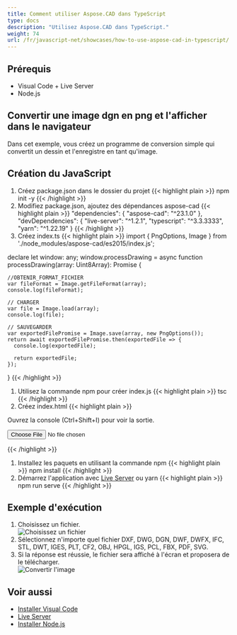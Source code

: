 ```yaml
---
title: Comment utiliser Aspose.CAD dans TypeScript
type: docs
description: "Utilisez Aspose.CAD dans TypeScript."
weight: 74
url: /fr/javascript-net/showcases/how-to-use-aspose-cad-in-typescript/
---
```



## Prérequis
- Visual Code + Live Server
- Node.js

## Convertir une image dgn en png et l'afficher dans le navigateur

Dans cet exemple, vous créez un programme de conversion simple qui convertit un dessin et l'enregistre en tant qu'image.

## Création du JavaScript

1. Créez package.json dans le dossier du projet
{{< highlight plain >}}
npm init -y
{{< /highlight >}}
1. Modifiez package.json, ajoutez des dépendances aspose-cad
{{< highlight plain >}}
"dependencies": {
    "aspose-cad": "^23.1.0"
  },
 "devDependencies": {
    "live-server": "^1.2.1",
    "typescript": "^3.3.3333",
    "yarn": "^1.22.19"
  }
{{< /highlight >}}
1. Créez index.ts
{{< highlight plain >}}
import { PngOptions, Image } from './node_modules/aspose-cad/es2015/index.js';

declare let window: any;
window.processDrawing = async function processDrawing(array: Uint8Array): Promise<any> {

    //OBTENIR_FORMAT_FICHIER
    var fileFormat = Image.getFileFormat(array);
    console.log(fileFormat);
    
    // CHARGER
    var file = Image.load(array);
    console.log(file);
    
    // SAUVEGARDER
    var exportedFilePromise = Image.save(array, new PngOptions());
    return await exportedFilePromise.then(exportedFile => {
      console.log(exportedFile);
      
      return exportedFile;
    });
}
{{< /highlight >}}
1. Utilisez la commande npm pour créer index.js
{{< highlight plain >}}
tsc
{{< /highlight >}}
1. Créez index.html
{{< highlight plain >}}
<!DOCTYPE html>
Ouvrez la console (Ctrl+Shift+I) pour voir la sortie.

<script src="./node_modules/aspose-cad/dotnet.js"></script>
<script type="module" src="./node_modules/aspose-cad/es2015/index-js.js"></script>

<body>
	<input id="file" type="file">
	<img id="image" />
</body>

<script>
window.onload = async function () {
	document.querySelector('input').addEventListener('change', function() {
      var reader = new FileReader();
      reader.onload = function() {
      
          var arrayBuffer = this.result;
          var array = new Uint8Array(arrayBuffer);
          
		  //OBTENIR_FORMAT_FICHIER
		  fileFormat = Aspose.CAD.Image.getFileFormat(array);
          console.log(fileFormat);
		  
		  // CHARGER
		  file = Aspose.CAD.Image.load(array);
          console.log(file);
		  
		  // SAUVEGARDER
		  exportedFilePromise = Aspose.CAD.Image.save(array, new Aspose.CAD.PngOptions());
		  exportedFilePromise.then(exportedFile => {
			console.log(exportedFile);
			
			var urlCreator = window.URL || window.webkitURL;
			var blob = new Blob([exportedFile], { type: 'application/octet-stream' });
            var imageUrl = urlCreator.createObjectURL(blob);
            document.querySelector("#image").src = imageUrl;
		  });
      }
	  
      reader.readAsArrayBuffer(this.files[0]);
    }, 
	false);
};
</script>
{{< /highlight >}}

1. Installez les paquets en utilisant la commande npm
{{< highlight plain >}}
npm install
{{< /highlight >}}
1. Démarrez l'application avec [Live Server](https://marketplace.visualstudio.com/items?itemName=ritwickdey.LiveServer/) ou yarn
{{< highlight plain >}}
npm run serve
{{< /highlight >}}

## Exemple d'exécution

1. Choisissez un fichier.<br>
![Choisissez un fichier](/cad/_assets/javascript-net/typescript/choose-file.png)<br>
1. Sélectionnez n'importe quel fichier DXF, DWG, DGN, DWF, DWFX, IFC, STL, DWT, IGES, PLT, CF2, OBJ, HPGL, IGS, PCL, FBX, PDF, SVG.
1. Si la réponse est réussie, le fichier sera affiché à l'écran et proposera de le télécharger.<br>
![Convertir l'image](/cad/_assets/javascript-net/typescript/convert-image.png)<br>
## Voir aussi

- [Installer Visual Code](https://code.visualstudio.com/)
- [Live Server](https://marketplace.visualstudio.com/items?itemName=ritwickdey.LiveServer/)
- [Installer Node.js](https://nodejs.org/en/)
